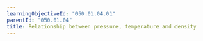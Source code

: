 ```yaml
---
learningObjectiveId: "050.01.04.01"
parentId: "050.01.04"
title: Relationship between pressure, temperature and density
---
```

